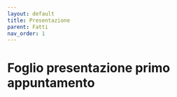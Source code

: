 ```yaml
---
layout: default
title: Presentazione
parent: Fatti
nav_order: 1
---
```


# Foglio presentazione primo appuntamento
